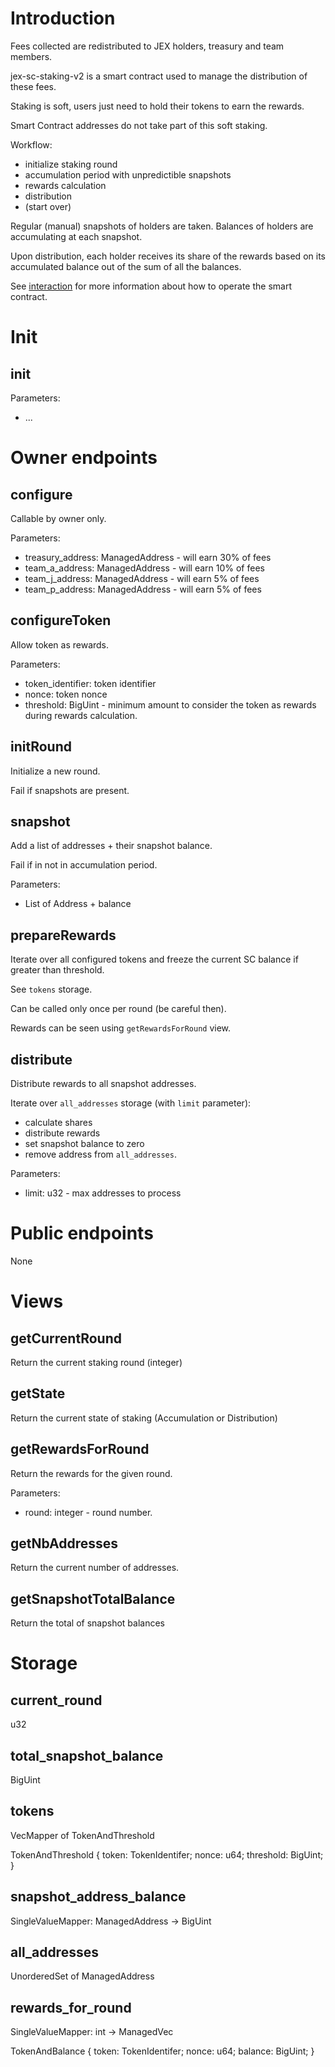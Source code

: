# Introduction

Fees collected are redistributed to JEX holders, treasury and team members.

jex-sc-staking-v2 is a smart contract used to manage the distribution of these fees.

Staking is soft, users just need to hold their tokens to earn the rewards.

Smart Contract addresses do not take part of this soft staking.

Workflow:

* initialize staking round
* accumulation period with unpredictible snapshots
* rewards calculation
* distribution
* (start over)

Regular (manual) snapshots of holders are taken. Balances of holders are accumulating at each snapshot.

Upon distribution, each holder receives its share of the rewards based on its accumulated balance out of the sum of all the balances.

See [interaction](./interaction/README.md) for more information about how to operate the smart contract.

# Init

## init

Parameters:

* ...


# Owner endpoints

## configure

Callable by owner only.

Parameters:

* treasury_address: ManagedAddress - will earn 30% of fees
* team_a_address: ManagedAddress - will earn 10% of fees
* team_j_address: ManagedAddress - will earn 5% of fees
* team_p_address: ManagedAddress - will earn 5% of fees

## configureToken

Allow token as rewards.

Parameters:
* token_identifier: token identifier
* nonce: token nonce
* threshold: BigUint - minimum amount to consider the token as rewards during rewards calculation.

## initRound

Initialize a new round.

Fail if snapshots are present.

## snapshot

Add a list of addresses + their snapshot balance.

Fail if in not in accumulation period.

Parameters:

* List of Address + balance

## prepareRewards

Iterate over all configured tokens and freeze the current SC balance if greater than threshold.

See `tokens` storage.

Can be called only once per round (be careful then).

Rewards can be seen using `getRewardsForRound` view.

## distribute

Distribute rewards to all snapshot addresses.

Iterate over `all_addresses` storage (with `limit` parameter):
* calculate shares
* distribute rewards
* set snapshot balance to zero
* remove address from `all_addresses`.

Parameters:

* limit: u32 - max addresses to process


# Public endpoints

None


# Views

## getCurrentRound

Return the current staking round (integer)

## getState

Return the current state of staking (Accumulation or Distribution)

## getRewardsForRound

Return the rewards for the given round.

Parameters:
* round: integer - round number.

## getNbAddresses

Return the current number of addresses.

## getSnapshotTotalBalance

Return the total of snapshot balances

# Storage

## current_round

u32

## total_snapshot_balance

BigUint

## tokens

VecMapper of TokenAndThreshold

TokenAndThreshold {
    token: TokenIdentifer;
    nonce: u64;
    threshold: BigUint;
}

## snapshot_address_balance

SingleValueMapper: ManagedAddress -> BigUint

## all_addresses

UnorderedSet of ManagedAddress

## rewards_for_round

SingleValueMapper: int -> ManagedVec<TokenAndBalance>

TokenAndBalance {
    token: TokenIdentifer;
    nonce: u64;
    balance: BigUint;
}
